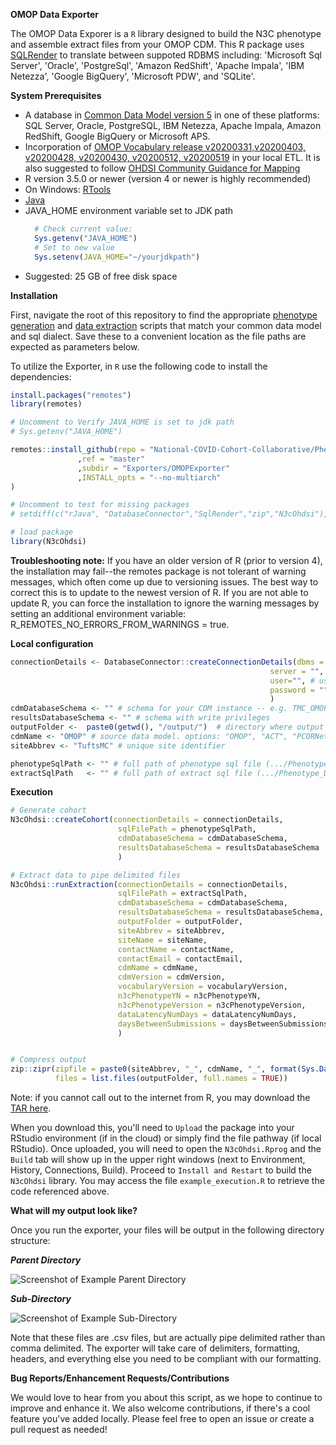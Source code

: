 <!-----
NEW: Your output is on the clipboard!

NEW: Check the "Supress top comment" to remove this info from the output.

Conversion time: 0.423 seconds.


Using this Markdown file:

1. Paste this output into your source file.
2. See the notes and action items below regarding this conversion run.
3. Check the rendered output (headings, lists, code blocks, tables) for proper
   formatting and use a linkchecker before you publish this page.

Conversion notes:

* Docs to Markdown version 1.0?23
* Tue May 12 2020 10:08:49 GMT-0700 (PDT)
* Source doc: Untitled document
----->


**OMOP Data Exporter**

The OMOP Data Exporer is a `R` library designed to build the N3C phenotype and assemble extract files from your OMOP CDM. This R package uses [SQLRender](https://cran.r-project.org/web/packages/SqlRender/index.html) to translate between suppoted RDBMS including: 'Microsoft Sql Server', 'Oracle', 'PostgreSql', 'Amazon RedShift', 'Apache Impala', 'IBM Netezza', 'Google BigQuery', 'Microsoft PDW', and 'SQLite'.


**System Prerequisites**

- A database in [Common Data Model version 5](https://github.com/OHDSI/CommonDataModel) in one of these platforms: SQL Server, Oracle, PostgreSQL, IBM Netezza, Apache Impala, Amazon RedShift, Google BigQuery or Microsoft APS.
- Incorporation of [OMOP Vocabulary release v20200331,v20200403, v20200428, v20200430, v20200512, v20200519](https://github.com/OHDSI/Vocabulary-v5.0/releases) in your local ETL. It is also suggested to follow [OHDSI Community Guidance for Mapping](https://github.com/OHDSI/Covid-19/wiki/Release)
- R version 3.5.0 or newer (version 4 or newer is highly recommended)
- On Windows: [RTools](http://cran.r-project.org/bin/windows/Rtools/)
- [Java](http://java.com)
- JAVA_HOME environment variable set to JDK path
  ```r
    # Check current value: 
    Sys.getenv("JAVA_HOME")
    # Set to new value
    Sys.setenv(JAVA_HOME="~/yourjdkpath")
  ```
- Suggested: 25 GB of free disk space

**Installation**

First, navigate the root of this repository to find the appropriate [phenotype generation](https://github.com/National-COVID-Cohort-Collaborative/Phenotype_Data_Acquisition/tree/master/PhenotypeScripts) and [data extraction](https://github.com/National-COVID-Cohort-Collaborative/Phenotype_Data_Acquisition/tree/master/ExtractScripts) scripts that match your common data model and sql dialect. Save these to a convenient location as the file paths are expected as parameters below. 

To utilize the Exporter, in `R` use the following code to install the dependencies:
```r
install.packages("remotes")
library(remotes)

# Uncomment to Verify JAVA_HOME is set to jdk path
# Sys.getenv("JAVA_HOME")

remotes::install_github(repo = "National-COVID-Cohort-Collaborative/Phenotype_Data_Acquisition"
               ,ref = "master"
               ,subdir = "Exporters/OMOPExporter"
               ,INSTALL_opts = "--no-multiarch"
)

# Uncomment to test for missing packages
# setdiff(c("rJava", "DatabaseConnector","SqlRender","zip","N3cOhdsi"), rownames(installed.packages()))

# load package
library(N3cOhdsi)

```
**Troubleshooting note:** If you have an older version of R (prior to version 4), the installation may fail--the remotes package is not tolerant of warning messages, which often come up due to versioning issues. The best way to correct this is to update to the newest version of R. If you are not able to update R, you can force the installation to ignore the warning messages by setting an additional environment variable: R_REMOTES_NO_ERRORS_FROM_WARNINGS = true. 

**Local configuration**

```r
connectionDetails <- DatabaseConnector::createConnectionDetails(dbms = "sql server",  # options: oracle, postgressql, redshift, sql server, pdw, netezza, bigquery, sqlite
                                                          server = "", # name of the server
                                                          user="", # username to access server
                                                          password = "" #password for that user
                                                          )
cdmDatabaseSchema <- "" # schema for your CDM instance -- e.g. TMC_OMOP.dbo
resultsDatabaseSchema <- "" # schema with write privileges
outputFolder <-  paste0(getwd(), "/output/")  # directory where output will be stored. default provided
cdmName <- "OMOP" # source data model. options: "OMOP", "ACT", "PCORNet", "TriNetX"
siteAbbrev <- "TuftsMC" # unique site identifier

phenotypeSqlPath <- "" # full path of phenotype sql file (.../Phenotype_Data_Acquisition/PhenotypeScripts/N3C_phenotype_x_y.sql)
extractSqlPath   <- "" # full path of extract sql file (.../Phenotype_Data_Acquisition/ExtractScripts/N3C_extract_x_y.sql)

```
**Execution**
```r
# Generate cohort
N3cOhdsi::createCohort(connectionDetails = connectionDetails,
                        sqlFilePath = phenotypeSqlPath,
                        cdmDatabaseSchema = cdmDatabaseSchema,
                        resultsDatabaseSchema = resultsDatabaseSchema
                        )

# Extract data to pipe delimited files
N3cOhdsi::runExtraction(connectionDetails = connectionDetails,
                        sqlFilePath = extractSqlPath,
                        cdmDatabaseSchema = cdmDatabaseSchema,
                        resultsDatabaseSchema = resultsDatabaseSchema,
                        outputFolder = outputFolder,
                        siteAbbrev = siteAbbrev,
                        siteName = siteName,
                        contactName = contactName,
                        contactEmail = contactEmail,
                        cdmName = cdmName,
                        cdmVersion = cdmVersion,
                        vocabularyVersion = vocabularyVersion,
                        n3cPhenotypeYN = n3cPhenotypeYN,
                        n3cPhenotypeVersion = n3cPhenotypeVersion,
                        dataLatencyNumDays = dataLatencyNumDays,
                        daysBetweenSubmissions = daysBetweenSubmissions
                        )


# Compress output
zip::zipr(zipfile = paste0(siteAbbrev, "_", cdmName, "_", format(Sys.Date(),"%Y%m%d"),".zip"),
          files = list.files(outputFolder, full.names = TRUE))


```

Note: if you cannot call out to the internet from R, you may download the [TAR here](https://github.com/National-COVID-Cohort-Collaborative/Phenotype_Data_Acquisition/archive/master.zip). 

When you download this, you'll need to `Upload` the package into your RStudio environment (if in the cloud) or simply find the file pathway (if local RStudio). Once uploaded, you will need to open the `N3cOhdsi.Rprog` and the `Build` tab will show up in the upper right windows (next to Environment, History, Connections, Build). Proceed to `Install and Restart` to build the `N3cOhdsi` library. You may access the file `example_execution.R` to retrieve the code referenced above.

**What will my output look like?**

Once you run the exporter, your files will be output in the following directory structure:

**_Parent Directory_**

![Screenshot of Example Parent Directory](https://imgur.com/68YwCGU.png)

**_Sub-Directory_**

![Screenshot of Example Sub-Directory](https://imgur.com/ubrdNwA.png)

Note that these files are .csv files, but are actually pipe delimited rather than comma delimited. The exporter will take care of delimiters, formatting, headers, and everything else you need to be compliant with our formatting.

**Bug Reports/Enhancement Requests/Contributions**

We would love to hear from you about this script, as we hope to continue to improve and enhance it. We also welcome contributions, if there's a cool feature you've added locally. Please feel free to open an issue or create a pull request as needed!

